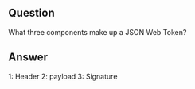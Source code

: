 ## Question

What three components make up a JSON Web Token?

## Answer

1: Header
2: payload
3: Signature
